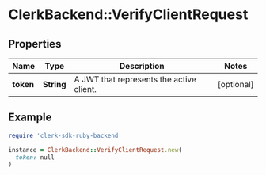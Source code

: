 # ClerkBackend::VerifyClientRequest

## Properties

| Name | Type | Description | Notes |
| ---- | ---- | ----------- | ----- |
| **token** | **String** | A JWT that represents the active client. | [optional] |

## Example

```ruby
require 'clerk-sdk-ruby-backend'

instance = ClerkBackend::VerifyClientRequest.new(
  token: null
)
```

